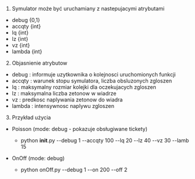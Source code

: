 1. Symulator może być uruchamiany z nastepujacymi atrybutami
  * debug {0,1}
  * accqty {int}
  * lq {int}
  * lz {int}
  * vz {int}
  * lambda {int}

2. Objasnienie atrybutow
  * debug : informuje uzytkownika o kolejnosci uruchomionych funkcji
  * accqty : warunek stopu symulatora, liczba obsluzonych zgloszen
  * lq : maksymalny rozmiar kolejki dla oczekujacych zgloszen
  * lz : maksymalna liczba zetonow w wiadrze
  * vz : predkosc naplywania zetonow do wiadra
  * lambda : intensywnosc naplywu zgloszen

3. Przykład użycia
 
* Poisson (mode: debug - pokazuje obsługiwane tickety)
  * python __init__.py --debug 1 --accqty 100 --lq 20 --lz 40 --vz 30 --lamb 15
 
* OnOff (mode: debug)
  * python onOff.py --debug 1 --on 200 --off 2
